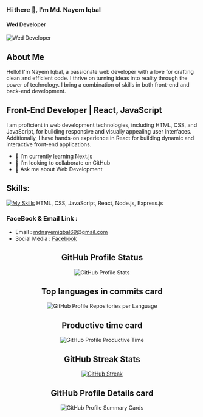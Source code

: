### Hi there 👋, I'm Md. Nayem Iqbal
#### Wed Developer
![Wed Developer](https://i.ibb.co/pzRryXY/Black-Modern-Vlogger-You-Tube-Banner.png)


  ## About Me
  
Hello! I'm Nayem Iqbal, a passionate web developer with a love for crafting clean and efficient code. I thrive on turning ideas into reality through the power of technology. I bring a combination of skills in both front-end and back-end development.


## Front-End Developer | React, JavaScript

I am proficient in web development technologies, including HTML, CSS, and JavaScript, for building responsive and visually appealing user interfaces. Additionally, I have hands-on experience in React for building dynamic and interactive front-end applications.




<!-- Example with proper spacing -->
 - 🌱 I’m currently learning Next.js 
 - 👯 I’m looking to collaborate on GitHub 
 - 💬 Ask me about Web Development

## Skills: 


[![My Skills](https://skillicons.dev/icons?i=js,html,css,react,express)](https://skillicons.dev)
HTML, CSS, JavaScript, React, Node.js, Express.js


### FaceBook & Email Link : 

- Email : [mdnayemiqbal69@gmail.com](mdnayemiqbal69@gmail.com)
- Social Media : [Facebook](https://www.facebook.com/mdnayem.mdnayem.961993)

<div align="center">




  
   
  ## GitHub Profile Status

 ![GitHub Profile Stats](http://github-profile-summary-cards.vercel.app/api/cards/stats?username=123naim&theme=monokai)



## Top languages in commits card

![GitHub Profile Repositories per Language](https://github-profile-summary-cards.vercel.app/api/cards/repos-per-language?username=123naim&theme=monokai&layout=compact&exclude=html,javascript,css,react)





## Productive time card

 ![GitHub Profile Productive Time](http://github-profile-summary-cards.vercel.app/api/cards/productive-time?username=123naim&theme=monokai&utcOffset=5.5)



## GitHub Streak Stats

[![GitHub Streak](https://github-readme-streak-stats.herokuapp.com?user=123naim&theme=monokai&border_radius=5&date_format=M%20j%5B%2C%20Y%5D)](https://git.io/streak-stats)



  ## GitHub Profile Details card
  
 ![GitHub Profile Summary Cards](http://github-profile-summary-cards.vercel.app/api/cards/profile-details?username=123naim&theme=radical)
</div>




